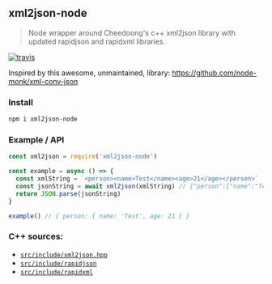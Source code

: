## xml2json-node
> Node wrapper around Cheedoong's c++ xml2json library with updated rapidjson and rapidxml libraries.

[![travis][travis-image]][travis-url]

[travis-image]: https://travis-ci.org/maxnachlinger/xml2json-node.svg?branch=master
[travis-url]: https://travis-ci.org/maxnachlinger/xml2json-node

Inspired by this awesome, unmaintained, library: https://github.com/node-monk/xml-conv-json

### Install
```bash
npm i xml2json-node
```

### Example / API
```javascript
const xml2json = require('xml2json-node')

const example = async () => {
  const xmlString = `<person><name>Test</name><age>21</age></person>`
  const jsonString = await xml2json(xmlString) // {"person":{"name":"Test","age":"21"}}
  return JSON.parse(jsonString)
}

example() // { person: { name: 'Test', age: 21 } }
```

###  C++ sources:
- [`src/include/xml2json.hpp`](https://github.com/Cheedoong/xml2json/blob/master/include/xml2json.hpp)
- [`src/include/rapidjson`](https://github.com/Tencent/rapidjson/tree/master/include/rapidjson)
- [`src/include/rapidxml`](https://github.com/dwd/rapidxml)
